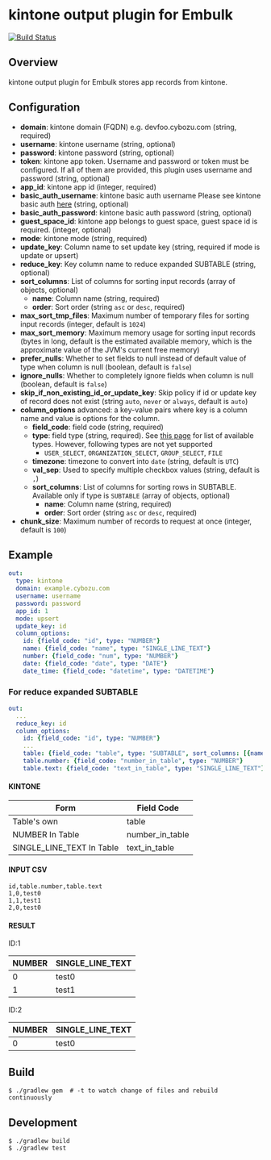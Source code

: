 # kintone output plugin for Embulk

[![Build Status](https://travis-ci.org/trocco-io/embulk-output-kintone.svg?branch=master)](https://travis-ci.org/trocco-io/embulk-output-kintone)

## Overview

kintone output plugin for Embulk stores app records from kintone.

## Configuration

- **domain**: kintone domain (FQDN) e.g. devfoo.cybozu.com (string, required)
- **username**: kintone username (string, optional)
- **password**: kintone password (string, optional)
- **token**: kintone app token. Username and password or token must be configured. If all of them are provided, this plugin uses username and password (string, optional)
- **app_id**: kintone app id (integer, required)
- **basic_auth_username**: kintone basic auth username Please see kintone basic auth [here](https://jp.cybozu.help/general/en/admin/list_security/list_ip_basic/basic_auth.html) (string, optional)
- **basic_auth_password**: kintone basic auth password (string, optional)
- **guest_space_id**: kintone app belongs to guest space, guest space id is required. (integer, optional)
- **mode**: kintone mode (string, required)
- **update_key**: Column name to set update key (string, required if mode is update or upsert)
- **reduce_key**: Key column name to reduce expanded SUBTABLE (string, optional)
- **sort_columns**: List of columns for sorting input records (array of objects, optional)
    - **name**: Column name (string, required)
    - **order**: Sort order (string `asc` or `desc`, required)
- **max_sort_tmp_files**: Maximum number of temporary files for sorting input records (integer, default is `1024`)
- **max_sort_memory**: Maximum memory usage for sorting input records (bytes in long, default is the estimated available memory, which is the approximate value of the JVM's current free memory)
- **prefer_nulls**: Whether to set fields to null instead of default value of type when column is null (boolean, default is `false`)
- **ignore_nulls**: Whether to completely ignore fields when column is null (boolean, default is `false`)
- **skip_if_non_existing_id_or_update_key**: Skip policy if id or update key of record does not exist (string `auto`, `never` or `always`, default is `auto`)
- **column_options** advanced: a key-value pairs where key is a column name and value is options for the column.
    - **field_code**: field code (string, required)
    - **type**: field type (string, required). See [this page](https://cybozu.dev/ja/kintone/docs/overview/field-types/#field-type-update) for list of available types. However, following types are not yet supported
        - `USER_SELECT`, `ORGANIZATION_SELECT`, `GROUP_SELECT`, `FILE`
    - **timezone**: timezone to convert into `date` (string, default is `UTC`)
    - **val_sep**: Used to specify multiple checkbox values (string, default is `,`)
    - **sort_columns**: List of columns for sorting rows in SUBTABLE. Available only if type is `SUBTABLE` (array of objects, optional)
        - **name**: Column name (string, required)
        - **order**: Sort order (string `asc` or `desc`, required)
- **chunk_size**: Maximum number of records to request at once (integer, default is `100`)

## Example

```yaml
out:
  type: kintone
  domain: example.cybozu.com
  username: username
  password: password
  app_id: 1
  mode: upsert
  update_key: id
  column_options:
    id: {field_code: "id", type: "NUMBER"}
    name: {field_code: "name", type: "SINGLE_LINE_TEXT"}
    number: {field_code: "num", type: "NUMBER"}
    date: {field_code: "date", type: "DATE"}
    date_time: {field_code: "datetime", type: "DATETIME"}
```

### For reduce expanded SUBTABLE

```yaml
out:
  ...
  reduce_key: id
  column_options:
    id: {field_code: "id", type: "NUMBER"}
    ...
    table: {field_code: "table", type: "SUBTABLE", sort_columns: [{name: number, order: asc}, {name: text, order: desc}]}
    table.number: {field_code: "number_in_table", type: "NUMBER"}
    table.text: {field_code: "text_in_table", type: "SINGLE_LINE_TEXT"}
```

#### KINTONE

| Form                      | Field Code      |
| ------------------------- | --------------- |
| Table's own               | table           |
| NUMBER In Table           | number_in_table |
| SINGLE_LINE_TEXT In Table | text_in_table   |

#### INPUT CSV

```csv
id,table.number,table.text
1,0,test0
1,1,test1
2,0,test0
```

#### RESULT

ID:1

| NUMBER        | SINGLE_LINE_TEXT |
| ------------- | ---------------- |
| 0             | test0            |
| 1             | test1            |

ID:2

| NUMBER        | SINGLE_LINE_TEXT |
| ------------- | ---------------- |
| 0             | test0            |

## Build

```
$ ./gradlew gem  # -t to watch change of files and rebuild continuously
```

## Development
```
$ ./gradlew build
$ ./gradlew test
```
